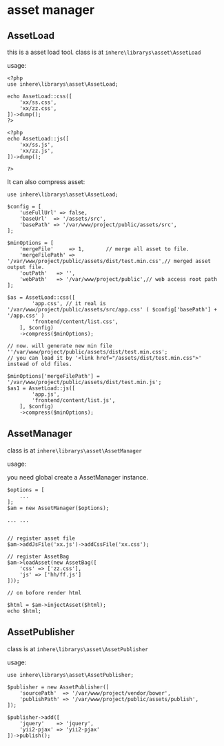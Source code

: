 # asset manager

## AssetLoad

this is a asset load tool.
class is at `inhere\librarys\asset\AssetLoad`

usage:

```
<?php
use inhere\librarys\asset\AssetLoad;

echo AssetLoad::css([
    'xx/ss.css',
    'xx/zz.css',
])->dump();
?>

<?php 
echo AssetLoad::js([
    'xx/ss.js',
    'xx/zz.js',
])->dump();

?>
```

It can also compress asset:

```
use inhere\librarys\asset\AssetLoad;

$config = [
    'useFullUrl' => false,
    'baseUrl'  => '/assets/src',
    'basePath' => '/var/www/project/public/assets/src',
];

$minOptions = [
    'mergeFile'     => 1,       // merge all asset to file.
    'mergeFilePath' => '/var/www/project/public/assets/dist/test.min.css',// merged asset output file.
    'outPath'   => '',
    'webPath'   => '/var/www/project/public',// web access root path
];

$as = AssetLoad::css([
        'app.css', // it real is '/var/www/project/public/assets/src/app.css' ( $config['basePath'] + '/app.css' )
        'frontend/content/list.css',
    ], $config)
    ->compress($minOptions);

// now. will generate new min file ''/var/www/project/public/assets/dist/test.min.css';
// you can load it by '<link href="/assets/dist/test.min.css">' instead of old files.

$minOptions['mergeFilePath'] = '/var/www/project/public/assets/dist/test.min.js';
$as1 = AssetLoad::js([
        'app.js',
        'frontend/content/list.js',
    ], $config)
    ->compress($minOptions);
```

## AssetManager

class is at `inhere\librarys\asset\AssetManager`

usage:

you need global create a AssetManager instance.

```
$options = [
    ...
];
$am = new AssetManager($options);

... ... 


// register asset file
$am->addJsFile('xx.js')->addCssFile('xx.css');

// register AssetBag
$am->loadAsset(new AssetBag([
    'css' => ['zz.css'],
    'js' => ['hh/ff.js']
]));

// on bofore render html

$html = $am->injectAsset($html);
echo $html;

```

## AssetPublisher

class is at `inhere\librarys\asset\AssetPublisher`

usage:

```
use inhere\librarys\asset\AssetPublisher;

$publisher = new AssetPublisher([
    'sourcePath'  => '/var/www/project/vendor/bower',
    'publishPath' => '/var/www/project/public/assets/publish',
]);

$publisher->add([
    'jquery'    => 'jquery',
    'yii2-pjax' => 'yii2-pjax'
])->publish();
```